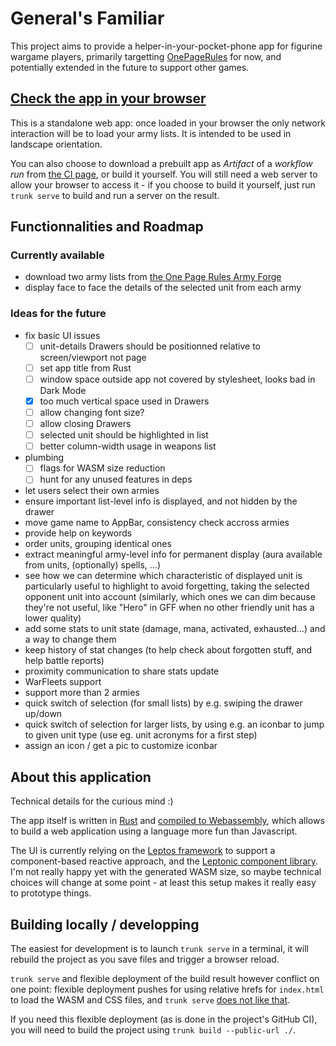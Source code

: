 # General's Familiar

This project aims to provide a helper-in-your-pocket-phone app for
figurine wargame players, primarily targetting
[OnePageRules](https://onepagerules.com/) for now, and potentially
extended in the future to support other games.

## [Check the app in your browser](https://ydirson.github.io/generals-familiar/master/)

This is a standalone web app: once loaded in your browser the only
network interaction will be to load your army lists.  It is intended
to be used in landscape orientation.

You can also choose to download a prebuilt app as *Artifact* of a
*workflow run* from [the CI
page](https://github.com/ydirson/generals-familiar/actions/workflows/ci.yml),
or build it yourself.  You will still need a web server to allow your
browser to access it - if you choose to build it yourself, just run
`trunk serve` to build and run a server on the result.

## Functionnalities and Roadmap

### Currently available

* download two army lists from [the One Page Rules Army
  Forge](https://army-forge.onepagerules.com/)
* display face to face the details of the selected unit from each army

### Ideas for the future

* fix basic UI issues
  * [ ] unit-details Drawers should be positionned relative to
        screen/viewport not page
  * [ ] set app title from Rust
  * [ ] window space outside app not covered by stylesheet, looks bad
        in Dark Mode
  * [x] too much vertical space used in Drawers
  * [ ] allow changing font size?
  * [ ] allow closing Drawers
  * [ ] selected unit should be highlighted in list
  * [ ] better column-width usage in weapons list
* plumbing
  * [ ] flags for WASM size reduction
  * [ ] hunt for any unused features in deps
* let users select their own armies
* ensure important list-level info is displayed, and not hidden by
  the drawer
* move game name to AppBar, consistency check accross armies
* provide help on keywords
* order units, grouping identical ones
* extract meaningful army-level info for permanent display (aura
  available from units, (optionally) spells, ...)
* see how we can determine which characteristic of displayed unit is
  particularly useful to highlight to avoid forgetting, taking the
  selected opponent unit into account (similarly, which ones we can
  dim because they're not useful, like "Hero" in GFF when no other
  friendly unit has a lower quality)
* add some stats to unit state (damage, mana, activated, exhausted...)
  and a way to change them
* keep history of stat changes (to help check about forgotten stuff,
  and help battle reports)
* proximity communication to share stats update
* WarFleets support
* support more than 2 armies
* quick switch of selection (for small lists) by e.g. swiping the
  drawer up/down
* quick switch of selection for larger lists, by using e.g. an iconbar
  to jump to given unit type (use eg. unit acronyms for a first step)
* assign an icon / get a pic to customize iconbar


## About this application

Technical details for the curious mind :)

The app itself is written in [Rust](https://rust-lang.org/) and
[compiled to Webassembly](https://rustwasm.github.io/), which allows
to build a web application using a language more fun than Javascript.

The UI is currently relying on the [Leptos
framework](https://leptos.dev/) to support a component-based reactive
approach, and the [Leptonic component library](https://leptonic.dev/).
I'm not really happy yet with the generated WASM size, so maybe
technical choices will change at some point - at least this setup
makes it really easy to prototype things.

## Building locally / developping

The easiest for development is to launch `trunk serve` in a terminal,
it will rebuild the project as you save files and trigger a browser
reload.

`trunk serve` and flexible deployment of the build result however
conflict on one point: flexible deployment pushes for using relative
hrefs for `index.html` to load the WASM and CSS files, and `trunk
serve` [does not like
that](https://github.com/trunk-rs/trunk/issues/697).

If you need this flexible deployment (as is done in the project's
GitHub CI), you will need to build the project using `trunk build
--public-url ./`.
